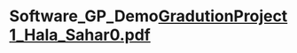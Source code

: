 # Software_GP_Demo[GradutionProject1_Hala_Sahar0.pdf](https://github.com/saharSaleh22/Software_GP_Demo/files/11779688/GradutionProject1_Hala_Sahar0.pdf)
